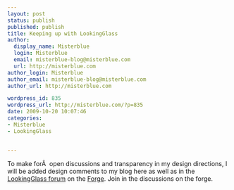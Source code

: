```yaml
---
layout: post
status: publish
published: publish
title: Keeping up with LookingGlass
author:
  display_name: Misterblue
  login: Misterblue
  email: misterblue-blog@misterblue.com
  url: http://misterblue.com
author_login: Misterblue
author_email: misterblue-blog@misterblue.com
author_url: http://misterblue.com

wordpress_id: 835
wordpress_url: http://misterblue.com/?p=835
date: 2009-10-20 10:07:46
categories:
- Misterblue
- LookingGlass


---
```

To make forÂ  open discussions and transparency in my design directions, I will be added design comments to my blog here as well as in the <a title="LookingGlass forum" href="http://forge.opensimulator.org/gf/project/lookingglass/forum/">LookingGlass forum</a> on the <a title="OpenSimulator source forge" href="http://forge.opensimulator.org/">Forge</a>. Join in the discussions on the forge.
